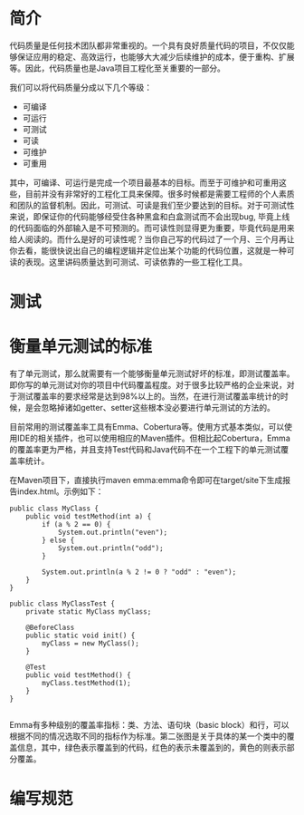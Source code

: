 # 简介
代码质量是任何技术团队都非常重视的。一个具有良好质量代码的项目，不仅仅能够保证应用的稳定、高效运行，也能够大大减少后续维护的成本，便于重构、扩展等。因此，代码质量也是Java项目工程化至关重要的一部分。

我们可以将代码质量分成以下几个等级：

+ 可编译
+ 可运行
+ 可测试
+ 可读
+ 可维护
+ 可重用

其中，可编译、可运行是完成一个项目最基本的目标。而至于可维护和可重用这些，目前并没有非常好的工程化工具来保障。很多时候都是需要工程师的个人素质和团队的监督机制。因此，可测试、可读是我们至少要达到的目标。对于可测试性来说，即保证你的代码能够经受住各种黑盒和白盒测试而不会出现bug, 毕竟上线的代码面临的外部输入是不可预测的。而可读性则显得更为重要，毕竟代码是用来给人阅读的。而什么是好的可读性呢？当你自己写的代码过了一个月、三个月再让你去看，能很快说出自己的编程逻辑并定位出某个功能的代码位置，这就是一种可读的表现。这里讲码质量达到可测试、可读依靠的一些工程化工具。


# 测试


# 衡量单元测试的标准
有了单元测试，那么就需要有一个能够衡量单元测试好坏的标准，即测试覆盖率。即你写的单元测试对你的项目中代码覆盖程度。对于很多比较严格的企业来说，对于测试覆盖率的要求经常是达到98%以上的。当然，在进行测试覆盖率统计的时候，是会忽略掉诸如getter、setter这些根本没必要进行单元测试的方法的。

目前常用的测试覆盖率工具有Emma、Cobertura等。使用方式基本类似，可以使用IDE的相关插件，也可以使用相应的Maven插件。但相比起Cobertura，Emma的覆盖率更为严格，并且支持Test代码和Java代码不在一个工程下的单元测试覆盖率统计。

在Maven项目下，直接执行maven emma:emma命令即可在target/site下生成报告index.html。示例如下：
```
public class MyClass {
    public void testMethod(int a) {
        if (a % 2 == 0) {
            System.out.println("even");
        } else {
            System.out.println("odd");
        }

        System.out.println(a % 2 != 0 ? "odd" : "even");
    }
}

public class MyClassTest {
    private static MyClass myClass;

    @BeforeClass
    public static void init() {
        myClass = new MyClass();
    }

    @Test
    public void testMethod() {
        myClass.testMethod(1);
    }
}
 
```
Emma有多种级别的覆盖率指标：类、方法、语句块（basic block）和行，可以根据不同的情况选取不同的指标作为标准。第二张图是关于具体的某一个类中的覆盖信息，其中，绿色表示覆盖到的代码，红色的表示未覆盖到的，黄色的则表示部分覆盖。


# 编写规范